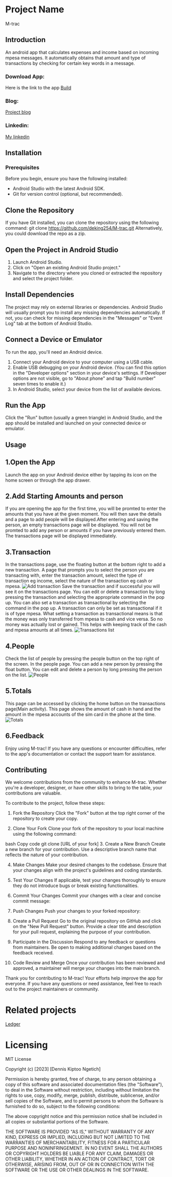 # Project Name
M-trac

## Introduction
An android app that calculates expenses and income based on incoming mpesa messages.
It automatically obtains that amount and type of transactions by checking for certain key words in a message.
### Download App:
Here is the link to the app [Build](https://google.com)
### Blog:
[Project blog](https://google.com)
### Linkedin: 
[My linkedin](https://www.linkedin.com/in/dennis-kiptoo-07b032104/)

## Installation
### Prerequisites
Before you begin, ensure you have the following installed:

- Android Studio with the latest Android SDK.
- Git for version control (optional, but recommended).
## Clone the Repository
If you have Git installed, you can clone the repository using the following command:
	git clone https://github.com/deking254/M-trac.git
Alternatively, you could download the repo as a zip.
## Open the Project in Android Studio
1. Launch Android Studio.
2. Click on "Open an existing Android Studio project."
3. Navigate to the directory where you cloned or extracted the repository and select the project folder.
## Install Dependencies
The project may rely on external libraries or dependencies. Android Studio will usually prompt you to install any missing dependencies automatically. 
If not, you can check for missing dependencies in the "Messages" or "Event Log" tab at the bottom of Android Studio.
## Connect a Device or Emulator
To run the app, you'll need an Android device.

1. Connect your Android device to your computer using a USB cable.
2. Enable USB debugging on your Android device. (You can find this option in the "Developer options" section in your device's settings. If Developer options are not visible, go to "About phone" and tap "Build number" seven times to enable it.)
3. In Android Studio, select your device from the list of available devices.
## Run the App
Click the "Run" button (usually a green triangle) in Android Studio, and the app should be installed and launched on your connected device or emulator.
## Usage
## 1.Open the App
Launch the app on your Android device either by tapping its icon on the home screen or through the app drawer.
## 2.Add Starting Amounts and person
If you are opening the app for the first time, you will be promted to enter the amounts that you have at the given moment. You will then save the details and a page to add people will be displayed.After entering and saving the person, an empty transactions page will be displayed.
You will not be promted to add any person or amounts if you have previously entered them. The transactions page will be displayed immediately.
## 3.Transaction
In the transactions page, use the floating button at the bottom right to add a new transaction. A page that prompts you to select the person you are transacting with, enter the transaction amount, select the type of transaction eg income, select the nature of the transaction eg cash or mpesa.
![Add transaction](add_transaction.jpg)
Save the transaction and if successful you will see it on the transactions page.
You can edit or delete a transaction by long pressing the transaction and selecting the appropriate command in the pop up. You can also set a transaction as transactional by selecting the command in the pop up. A transaction can only be set as transactional if it is of type mpesa. What setting a transaction as transactional means is that the money was only transferred from mpesa to cash and vice versa. So no money was actually lost or gained. This helps with keeping track of the cash and mpesa amounts at all times.
![Transactions list](transactions.jpg)

## 4.People
Check the list of people by pressing the people button on the top right of the screen. In the people page. You can add a new person by pressing the float button. You can edit and delete a person by long pressing the person on the list.
![People](people.jpg)
## 5.Totals
This page can be accessed by clicking the home button on the transactions page(Main activity). This page shows the amount of cash in hand and the amount in the mpesa accounts of the sim card in the phone at the time.
![Totals](totals.jpg)
## 6.Feedback
Enjoy using M-trac! If you have any questions or encounter difficulties, refer to the app's documentation or contact the support team for assistance.
## Contributing
We welcome contributions from the community to enhance M-trac. Whether you're a developer, designer, or have other skills to bring to the table, your contributions are valuable.

To contribute to the project, follow these steps:

1. Fork the Repository
Click the "Fork" button at the top right corner of the repository to create your copy.

2. Clone Your Fork
Clone your fork of the repository to your local machine using the following command:

bash
Copy code
git clone [URL of your fork]
3. Create a New Branch
Create a new branch for your contribution. Use a descriptive branch name that reflects the nature of your contribution.

4. Make Changes
Make your desired changes to the codebase. Ensure that your changes align with the project's guidelines and coding standards.

5. Test Your Changes
If applicable, test your changes thoroughly to ensure they do not introduce bugs or break existing functionalities.

6. Commit Your Changes
Commit your changes with a clear and concise commit message:

7. Push Changes
Push your changes to your forked repository:

8. Create a Pull Request
Go to the original repository on GitHub and click on the "New Pull Request" button. Provide a clear title and description for your pull request, explaining the purpose of your contribution.

9. Participate in the Discussion
Respond to any feedback or questions from maintainers. Be open to making additional changes based on the feedback received.

10. Code Review and Merge
Once your contribution has been reviewed and approved, a maintainer will merge your changes into the main branch.

Thank you for contributing to M-trac! Your efforts help improve the app for everyone. If you have any questions or need assistance, feel free to reach out to the project maintainers or community.
# Related projects
[Ledger](https://github.com/MarkNjunge/Ledger)
# Licensing
MIT License

Copyright (c) [2023] [Dennis Kiptoo Ngetich]

Permission is hereby granted, free of charge, to any person obtaining a copy
of this software and associated documentation files (the "Software"), to deal
in the Software without restriction, including without limitation the rights
to use, copy, modify, merge, publish, distribute, sublicense, and/or sell
copies of the Software, and to permit persons to whom the Software is
furnished to do so, subject to the following conditions:

The above copyright notice and this permission notice shall be included in
all copies or substantial portions of the Software.

THE SOFTWARE IS PROVIDED "AS IS," WITHOUT WARRANTY OF ANY KIND, EXPRESS OR
IMPLIED, INCLUDING BUT NOT LIMITED TO THE WARRANTIES OF MERCHANTABILITY,
FITNESS FOR A PARTICULAR PURPOSE AND NONINFRINGEMENT. IN NO EVENT SHALL THE
AUTHORS OR COPYRIGHT HOLDERS BE LIABLE FOR ANY CLAIM, DAMAGES OR OTHER
LIABILITY, WHETHER IN AN ACTION OF CONTRACT, TORT OR OTHERWISE, ARISING FROM,
OUT OF OR IN CONNECTION WITH THE SOFTWARE OR THE USE OR OTHER DEALINGS IN
THE SOFTWARE.

